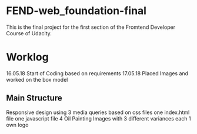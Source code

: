# FEND-web_foundation-final
This is the final project for the first section of the Fromtend Developer Course
of Udacity.

# Worklog

16.05.18 Start of Coding based on requirements
17.05.18 Placed Images and worked on the box model

## Main Structure
Responsive design using 3 media queries based on css files
one index.html file
one javascript file
4 Oil Painting Images with 3 different variances each
1 own logo
